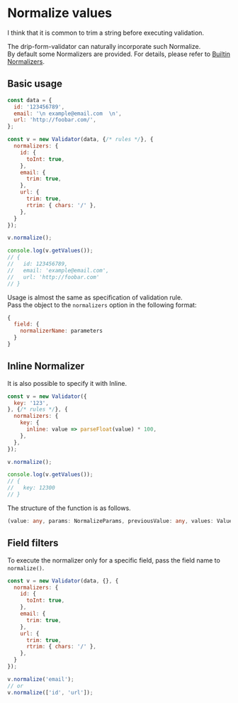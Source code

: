 # Normalize values

I think that it is common to trim a string before executing validation.

The drip-form-validator can naturally incorporate such Normalize.  
By default some Normalizers are provided. For details, please refer to [Builtin Normalizers](../normalizers/README.md).


## Basic usage

```javascript
const data = {
  id: '123456789',
  email: '\n example@email.com  \n',
  url: 'http://foobar.com/',
};

const v = new Validator(data, {/* rules */}, {
  normalizers: {
    id: {
      toInt: true,
    },
    email: {
      trim: true,
    },
    url: {
      trim: true,
      rtrim: { chars: '/' },
    },
  }
});

v.normalize();

console.log(v.getValues());
// {
//   id: 123456789,
//   email: 'example@email.com',
//   url: 'http://foobar.com'
// }
```

Usage is almost the same as specification of validation rule.  
Pass the object to the `normalizers` option in the following format:

```javascript
{
  field: {
    normalizerName: parameters
  }
}
```


## Inline Normalizer

It is also possible to specify it with Inline.

```javascript
const v = new Validator({
  key: '123',
}, {/* rules */}, {
  normalizers: {
    key: {
      inline: value => parseFloat(value) * 100,
    },
  },
});

v.normalize();

console.log(v.getValues());
// {
//   key: 12300
// }
```

The structure of the function is as follows.

```typescript
(value: any, params: NormalizeParams, previousValue: any, values: Values, previousValues: Values): any;
```


## Field filters

To execute the normalizer only for a specific field, pass the field name to `normalize()`.

```javascript
const v = new Validator(data, {}, {
  normalizers: {
    id: {
      toInt: true,
    },
    email: {
      trim: true,
    },
    url: {
      trim: true,
      rtrim: { chars: '/' },
    },
  }
});

v.normalize('email');
// or
v.normalize(['id', 'url']);
```
